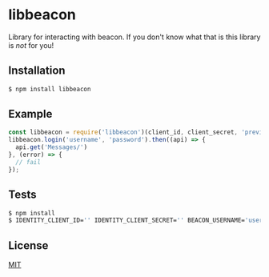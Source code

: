 # libbeacon
Library for interacting with beacon. If you don't know what that is this library is _not_ for you!

## Installation
```bash
$ npm install libbeacon
```

## Example
```js
const libbeacon = require('libbeacon')(client_id, client_secret, 'preview');
libbeacon.login('username', 'password').then((api) => {
  api.get('Messages/')
}, (error) => {
  // fail
});
```

## Tests
```bash
$ npm install
$ IDENTITY_CLIENT_ID='' IDENTITY_CLIENT_SECRET='' BEACON_USERNAME='user' BEACON_PASSWORD='pass' npm test
```

## License
[MIT](LICENSE)
